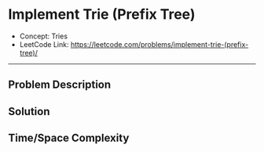 # Implement Trie (Prefix Tree)

- Concept: Tries
- LeetCode Link: https://leetcode.com/problems/implement-trie-(prefix-tree)/

---

## Problem Description

## Solution

## Time/Space Complexity

